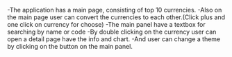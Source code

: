 -The application has a main page, consisting of top 10 currencies.
-Also on the main page user can convert the currencies to each other.(Click plus and one click on currency for choose)
-The main panel have a textbox for searching by name or code
-By double clicking on the currency user can open a detail page have the info and chart.
-And user can change a theme by clicking on the button on the main panel.